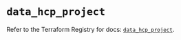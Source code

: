 # `data_hcp_project`

Refer to the Terraform Registry for docs: [`data_hcp_project`](https://registry.terraform.io/providers/hashicorp/hcp/0.89.0/docs/data-sources/project).
